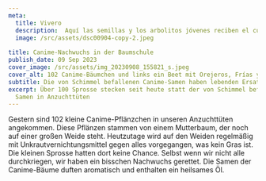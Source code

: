 ```yaml
---
meta:
  title: Vivero
  description:  Aquí las semillas y los arbolitos jóvenes reciben el cuidado y la atención que necesitan para prosperar.
  image: /src/assets/dsc00904-copy-2.jpeg
  
title: Canime-Nachwuchs in der Baumschule
publish_date: 09 Sep 2023
cover_image: /src/assets/img_20230908_155821_s.jpeg
cover_alt: 102 Canime-Bäumchen und links ein Beet mit Orejeros, Frías y Marañones
subtitle: Die von Schimmel befallenen Canime-Samen haben lebenden Ersatz bekommen
excerpt: Über 100 Sprosse stecken seit heute statt der von Schimmel befallenen
  Samen in Anzuchttüten
---
```

Gestern sind 102 kleine Canime-Pflänzchen in unseren Anzuchttüten angekommen. Diese Pflänzen stammen von einem Mutterbaum, der noch auf einer großen Weide steht. Heutzutage wird auf den Weiden regelmäßig mit Unkrautvernichtungsmittel gegen alles vorgegangen, was kein Gras ist. Die kleinen Sprosse hatten dort keine Chance. Selbst wenn wir nicht alle durchkriegen, wir haben ein bisschen Nachwuchs gerettet. Die Samen der Canime-Bäume duften aromatisch und enthalten ein heilsames Öl.
